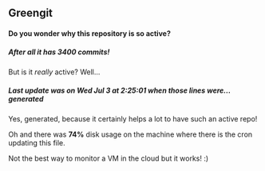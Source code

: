 ## Greengit

#### Do you wonder why this repository is so active?

##### After all it has 3400 commits!

But is it *really* active? Well...

##### Last update was on Wed Jul 3 at 2:25:01 when those lines were... generated

Yes, generated, because it certainly helps a lot to have such an active repo!

Oh and there was **74%** disk usage on the machine
where there is the cron updating this file.

Not the best way to monitor a VM in the cloud but it works! :)
